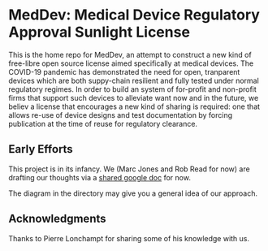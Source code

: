 # MedDev: Medical Device Regulatory Approval Sunlight License

This is the home repo for MedDev, an attempt to construct a new kind of free-libre open source license aimed specifically at medical devices.
The COVID-19 pandemic has demonstrated the need for open, tranparent devices which are both suppy-chain resilient and fully tested under
normal regulatory regimes. In order to build an system of for-profit and non-profit firms that support such devices to alleviate want 
now and in the future, we believ a license that encourages a new kind of sharing is required: one that allows re-use of device designs
and test documentation by forcing publication at the time of reuse for regulatory clearance.

## Early Efforts

This project is in its infancy. We (Marc Jones and Rob Read for now) are drafting our thoughts via a [shared google doc](https://docs.google.com/document/d/1JuYIg1NQoANcDVE1M0iTZImYlMcQ7Ell_UU7sDQGMKw/edit?usp=sharing) for now.

The diagram in the directory may give you a general idea of our approach.

## Acknowledgments

Thanks to Pierre Lonchampt for sharing some of his knowledge with us.

